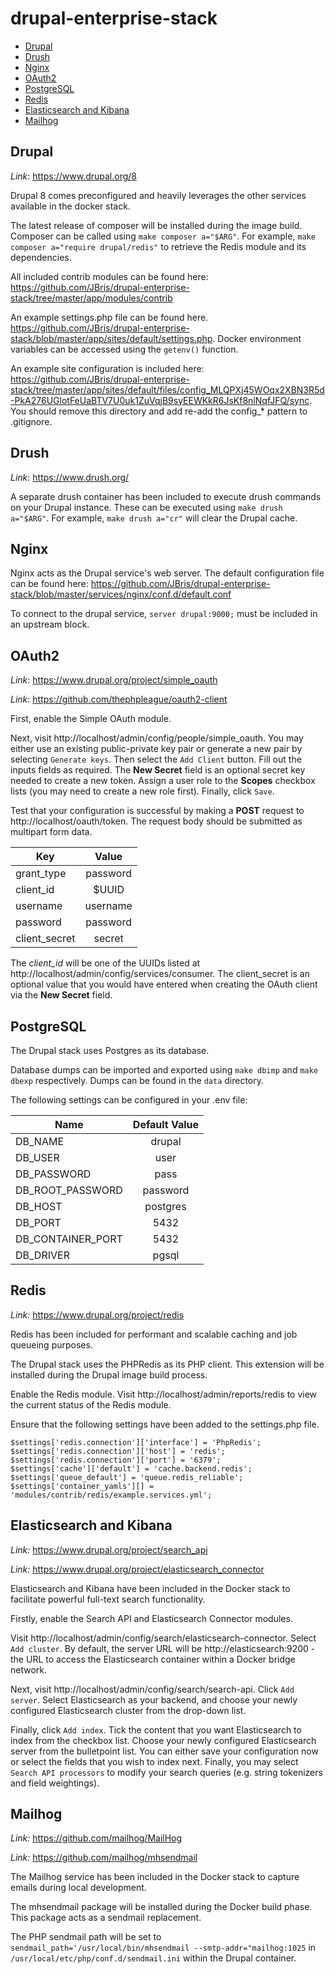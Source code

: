 # drupal-enterprise-stack

* [Drupal](#drupal)  
* [Drush](#drush)  
* [Nginx](#nginx)
* [OAuth2](#oauth2)  
* [PostgreSQL](#postgresql)  
* [Redis](#redis)  
* [Elasticsearch and Kibana](#elasticsearch-kibana)  
* [Mailhog](#mailhog)  

## Drupal <a name="drupal"/>

*Link*: https://www.drupal.org/8

Drupal 8 comes preconfigured and heavily leverages the other services available in the docker stack. 

The latest release of composer will be installed during the image build. Composer can be called using `make composer a="$ARG"`. For example, `make composer a="require drupal/redis"` to retrieve the Redis module and its dependencies.

All included contrib modules can be found here: https://github.com/JBris/drupal-enterprise-stack/tree/master/app/modules/contrib

An example settings.php file can be found here. https://github.com/JBris/drupal-enterprise-stack/blob/master/app/sites/default/settings.php. Docker environment variables can be accessed using the `getenv()` function.

An example site configuration is included here: https://github.com/JBris/drupal-enterprise-stack/tree/master/app/sites/default/files/config_MLQPXj45WOqx2XBN3R5d-PkA276UGlotFeUaBTV7U0uk1ZuVqjB9syEEWKkR6JsKf8nlNqfJFQ/sync. You should remove this directory and add re-add the config_* pattern to .gitignore.

## Drush <a name="drush"/>

*Link*: https://www.drush.org/

A separate drush container has been included to execute drush commands on your Drupal instance. These can be executed using `make drush a="$ARG"`. For example, `make drush a="cr"` will clear the Drupal cache.

## Nginx <a name="nginx"/>

Nginx acts as the Drupal service's web server. The default configuration file can be found here: https://github.com/JBris/drupal-enterprise-stack/blob/master/services/nginx/conf.d/default.conf

To connect to the drupal service, `server drupal:9000;` must be included in an upstream block.

## OAuth2 <a name="oauth2"/>

*Link*: https://www.drupal.org/project/simple_oauth

*Link*: https://github.com/thephpleague/oauth2-client

First, enable the Simple OAuth module. 

Next, visit http://localhost/admin/config/people/simple_oauth. You may either use an existing public-private key pair or generate a new pair by selecting `Generate keys`. Then select the `Add Client` button. Fill out the inputs fields as required. The **New Secret** field is an optional secret key needed to create a new token. Assign a user role to the **Scopes** checkbox lists (you may need to create a new role first). Finally, click `Save`.

Test that your configuration is successful by making a **POST** request to http://localhost/oauth/token. The request body should be submitted as multipart form data. 

| Key           | Value         |  
| ------------- |:-------------:|  
| grant_type    | password      | 
| client_id     | $UUID         |    
| username      | username      |    
| password      | password      |    
| client_secret | secret        |    

The *client_id* will be one of the UUIDs listed at http://localhost/admin/config/services/consumer. The client_secret is an optional value that you would have entered when creating the OAuth client via the **New Secret** field.

## PostgreSQL <a name="postgresql"/>

The Drupal stack uses Postgres as its database. 

Database dumps can be imported and exported using `make dbimp` and `make dbexp` respectively. Dumps can be found in the `data` directory.

The following settings can be configured in your .env file:

| Name          | Default Value |  
| ------------- |:-------------:|  
| DB_NAME       | drupal        | 
| DB_USER       | user          |    
| DB_PASSWORD   | pass          |    
| DB_ROOT_PASSWORD | password   |    
| DB_HOST       | postgres      |    
| DB_PORT       | 5432          |    
| DB_CONTAINER_PORT | 5432      |    
| DB_DRIVER     | pgsql         |    


## Redis <a name="redis"/>

*Link:* https://www.drupal.org/project/redis

Redis has been included for performant and scalable caching and job queueing purposes.

The Drupal stack uses the PHPRedis as its PHP client. This extension will be installed during the Drupal image build process.

Enable the Redis module. Visit http://localhost/admin/reports/redis to view the current status of the Redis module.

Ensure that the following settings have been added to the settings.php file.

```
$settings['redis.connection']['interface'] = 'PhpRedis'; 
$settings['redis.connection']['host'] = 'redis';  
$settings['redis.connection']['port'] = '6379';  
$settings['cache']['default'] = 'cache.backend.redis';
$settings['queue_default'] = 'queue.redis_reliable';
$settings['container_yamls'][] = 'modules/contrib/redis/example.services.yml';
```

## Elasticsearch and Kibana <a name="elasticsearch-kibana"/>

*Link:* https://www.drupal.org/project/search_api

*Link:* https://www.drupal.org/project/elasticsearch_connector

Elasticsearch and Kibana have been included in the Docker stack to facilitate powerful full-text search functionality.

Firstly, enable the Search API and Elasticsearch Connector modules.

Visit http://localhost/admin/config/search/elasticsearch-connector. Select `Add cluster`. By default, the server URL will be http://elasticsearch:9200 - the URL to access the Elasticsearch container within a Docker bridge network.

Next, visit http://localhost/admin/config/search/search-api. Click `Add server`. Select Elasticsearch as your backend, and choose your newly configured Elasticsearch cluster from the drop-down list.

Finally, click `Add index`. Tick the content that you want Elasticsearch to index from the checkbox list. Choose your newly configured Elasticsearch server from the bulletpoint list. You can either save your configuration now or select the fields that you wish to index next. Finally, you may select `Search API processors` to modify your search queries (e.g. string tokenizers and field weightings).

## Mailhog <a name="mailhog"/>

*Link:* https://github.com/mailhog/MailHog

*Link:* https://github.com/mailhog/mhsendmail

The Mailhog service has been included in the Docker stack to capture emails during local development.

The mhsendmail package will be installed during the Docker build phase. This package acts as a sendmail replacement.

The PHP sendmail path will be set to `sendmail_path='/usr/local/bin/mhsendmail --smtp-addr="mailhog:1025` in `/usr/local/etc/php/conf.d/sendmail.ini` within the Drupal container.
